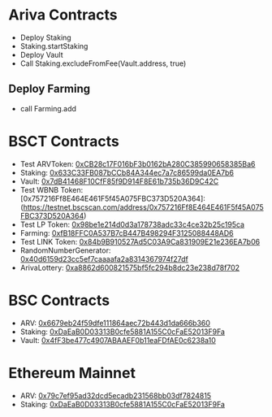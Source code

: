 # Ariva Contracts

- Deploy Staking
- Staking.startStaking
- Deploy Vault
- Call Staking.excludeFromFee(Vault.address, true)

## Deploy Farming

- call Farming.add

# BSCT Contracts

- Test ARVToken: [0xCB28c17F016bF3b0162bA280C385990658385Ba6](https://testnet.bscscan.com/address/0xCB28c17F016bF3b0162bA280C385990658385Ba6)
- Staking: [0x633C33FB087bCCb84A344ec7a7c86599da0EA7b6](https://testnet.bscscan.com/address/0x633C33FB087bCCb84A344ec7a7c86599da0EA7b6)
- Vault: [0x7dB41468F10CfF85f9D914F8E61b735b36D9C42C](https://testnet.bscscan.com/address/0x7dB41468F10CfF85f9D914F8E61b735b36D9C42C)
- Test WBNB Token: [0x757216Ff8E464E461F5f45A075FBC373D520A364]:(https://testnet.bscscan.com/address/0x757216Ff8E464E461F5f45A075FBC373D520A364)
- Test LP Token: [0x98be1e214d0d3a178738adc33c4ce32b25c195ca](https://testnet.bscscan.com/address/0x98be1e214d0d3a178738adc33c4ce32b25c195ca)
- Farming: [0xfB18FFC0A537B7cB447B498294F3125088448AD6](https://testnet.bscscan.com/address/0xfB18FFC0A537B7cB447B498294F3125088448AD6)
- Test LINK Token: [0x84b9B910527Ad5C03A9Ca831909E21e236EA7b06](https://testnet.bscscan.com/address/0x84b9b910527ad5c03a9ca831909e21e236ea7b06)
- RandomNumberGenerator: [0x40d6159d23cc5ef7caaaafa2a8314367974f27df](https://testnet.bscscan.com/address/0x40d6159d23cc5ef7caaaafa2a8314367974f27df)
- ArivaLottery: [0xa8862d600821575bf5fc294b8dc23e238d78f702](https://testnet.bscscan.com/address/0xa8862d600821575bf5fc294b8dc23e238d78f702)

# BSC Contracts

- ARV: [0x6679eb24f59dfe111864aec72b443d1da666b360](https://bscscan.com/address/0x6679eb24f59dfe111864aec72b443d1da666b360)
- Staking: [0xDaEaB0D03313B0cfe5881A155C0cFaE52013F9Fa](https://bscscan.com/address/0xDaEaB0D03313B0cfe5881A155C0cFaE52013F9Fa)
- Vault: [0x4fF3be477c4907ABAAEF0b11eaFDfAE0c6238a10](https://bscscan.com/address/0x4fF3be477c4907ABAAEF0b11eaFDfAE0c6238a10)

# Ethereum Mainnet

- ARV: [0x79c7ef95ad32dcd5ecadb231568bb03df7824815](https://etherscan.io/address/0x79c7ef95ad32dcd5ecadb231568bb03df7824815)
- Staking: [0xDaEaB0D03313B0cfe5881A155C0cFaE52013F9Fa](https://etherscan.io/address/0xDaEaB0D03313B0cfe5881A155C0cFaE52013F9Fa)
